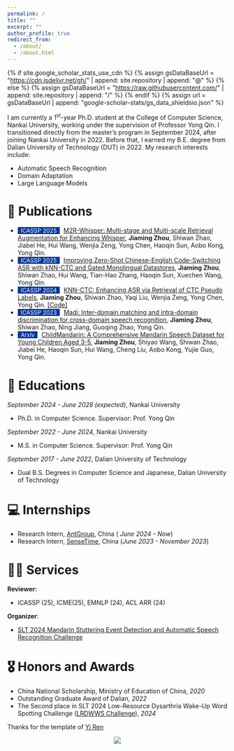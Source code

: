 ```yaml
---
permalink: /
title: ""
excerpt: ""
author_profile: true
redirect_from: 
  - /about/
  - /about.html
---
```


{% if site.google_scholar_stats_use_cdn %}
{% assign gsDataBaseUrl = "https://cdn.jsdelivr.net/gh/" | append: site.repository | append: "@" %}
{% else %}
{% assign gsDataBaseUrl = "https://raw.githubusercontent.com/" | append: site.repository | append: "/" %}
{% endif %}
{% assign url = gsDataBaseUrl | append: "google-scholar-stats/gs_data_shieldsio.json" %}

<span class='anchor' id='about-me'></span>

I am currently a 1<sup>st</sup>-year Ph.D. student at the College of Computer Science, Nankai University, working under the supervision of Professor Yong Qin. I transitioned directly from the master’s program in September 2024, after joining Nankai University in 2022. Before that, I earned my B.E. degree from Dalian University of Technology (DUT) in 2022. 
My research interests include:
- Automatic Speech Recognition 
- Domain Adaptation
- Large Language Models

<!-- My research interest includes neural machine translation and computer vision. I have published more than 100 papers at the top international AI conferences with total <a href='https://scholar.google.com/citations?user=DhtAFkwAAAAJ'>google scholar citations <strong><span id='total_cit'>260000+</span></strong></a> (You can also use google scholar badge <a href='https://scholar.google.com/citations?user=DhtAFkwAAAAJ'><img src="https://img.shields.io/endpoint?url={{ url | url_encode }}&logo=Google%20Scholar&labelColor=f6f6f6&color=9cf&style=flat&label=citations"></a>). -->

<!-- # 🔥 News
- *2022.02*: &nbsp;🎉🎉 Lorem ipsum dolor sit amet, consectetur adipiscing elit. Vivamus ornare aliquet ipsum, ac tempus justo dapibus sit amet. 
- *2022.02*: &nbsp;🎉🎉 Lorem ipsum dolor sit amet, consectetur adipiscing elit. Vivamus ornare aliquet ipsum, ac tempus justo dapibus sit amet.  -->

# 📝 Publications 
<!-- for example -->
<!-- - <span style="display:inline-block; background-color:#00369F; color:#fff; padding:0px 7px; margin-right:5px; font-size:13px;">ACL 2024</span><span style="color:red">(Oral)</span> [GenTranslate: Large Language Models are Generative Multilingual Speech and Machine Translators](https://aclanthology.org/2024.acl-long.5.pdf), **<u>Yuchen Hu</u>**, Chen Chen, Chao-Han Huck Yang, Ruizhe Li, Dong Zhang, Zhehuai Chen, Eng Siong Chng. [[Code]](https://github.com/YUCHEN005/GenTranslate) [[Data]](https://huggingface.co/datasets/PeacefulData/HypoTranslate) -->

- <span style="display:inline-block; background-color:#00369F; color:#fff; padding:0px 7px; margin-right:5px; font-size:13px;">ICASSP 2025</span> [M2R-Whisper: Multi-stage and Multi-scale Retrieval Augmentation for Enhancing Whisper](https://arxiv.org/abs/2409.11889), **Jiaming Zhou**, Shiwan Zhao, Jiabei He, Hui Wang, Wenjia Zeng, Yong Chen, Haoqin Sun, Aobo Kong, Yong Qin.
- <span style="display:inline-block; background-color:#00369F; color:#fff; padding:0px 7px; margin-right:5px; font-size:13px;">ICASSP 2025</span> [Improving Zero-Shot Chinese-English Code-Switching ASR with kNN-CTC and Gated Monolingual Datastores](https://arxiv.org/abs/2406.03814), **Jiaming Zhou**, Shiwan Zhao, Hui Wang, Tian-Hao Zhang, Haoqin Sun, Xuechen Wang, Yong Qin.
- <span style="display:inline-block; background-color:#00369F; color:#fff; padding:0px 7px; margin-right:5px; font-size:13px;">ICASSP 2024</span> [KNN-CTC: Enhancing ASR via Retrieval of CTC Pseudo Labels](https://ieeexplore.ieee.org/abstract/document/10447075), **Jiaming Zhou**, Shiwan Zhao, Yaqi Liu, Wenjia Zeng, Yong Chen, Yong Qin. [[Code]](https://github.com/NKU-HLT/KNN-CTC/tree/master)
- <span style="display:inline-block; background-color:#00369F; color:#fff; padding:0px 7px; margin-right:5px; font-size:13px;">ICASSP 2023</span> [Madi: Inter-domain matching and intra-domain discrimination for cross-domain speech recognition](https://ieeexplore.ieee.org/abstract/document/10095177), **Jiaming Zhou**, Shiwan Zhao, Ning Jiang, Guoqing Zhao, Yong Qin.
- <span style="display:inline-block; background-color:#00369F; color:#fff; padding:0px 7px; margin-right:5px; font-size:13px;">Arxiv</span> [ChildMandarin: A Comprehensive Mandarin Speech Dataset for Young Children Aged 3-5](https://arxiv.org/abs/2409.18584), **Jiaming Zhou**, Shiyao Wang, Shiwan Zhao, Jiabei He, Haoqin Sun, Hui Wang, Cheng Liu, Aobo Kong, Yujie Guo, Yong Qin.


<!-- # 💬 Invited Talks
- *2021.06*, Lorem ipsum dolor sit amet, consectetur adipiscing elit. Vivamus ornare aliquet ipsum, ac tempus justo dapibus sit amet. 
- *2021.03*, Lorem ipsum dolor sit amet, consectetur adipiscing elit. Vivamus ornare aliquet ipsum, ac tempus justo dapibus sit amet.  \| [\[video\]](https://github.com/) -->

# 📖 Educations
*September 2024 - June 2028 (expected)*, Nankai University
- Ph.D. in Computer Science. Supervisor: Prof. Yong Qin

*September 2022 - June 2024*, Nankai University
- M.S. in Computer Science. Supervisor: Prof. Yong Qin

*September 2017 - June 2022*, Dalian University of Technology
- Dual B.S. Degrees in Computer Science and Japanese, Dalian University of Technology


# 💻 Internships
- Research Intern, [AntGroup](https://www.antgroup.com), China ( *June 2024 - Now*)
- Research Intern, [SenseTime](https://www.sensetime.com), China (*June 2023 - November 2023*)

# 🧑‍🔬 Services
**Reviewer:** &nbsp; 
- ICASSP (25), ICME(25), EMNLP (24), ACL ARR (24)

**Organizer**:  
- [SLT 2024 Mandarin Stuttering Event Detection
and Automatic Speech Recognition Challenge](https://stutteringspeech.org/)

# 🎖 Honors and Awards
- China National Scholarship, Ministry of Education of China, *2020*
- Outstanding Graduate Award of Dalian, *2022*
- The Second place in SLT 2024 Low-Resource Dysarthria Wake-Up Word
Spotting Challenge
([LRDWWS Challenge](https://www.lrdwws.org/)), *2024*


Thanks for the template of <a href="https://rayeren.github.io">Yi Ren</a>

<div style="text-align: center;">
    <a href="https://clustrmaps.com/site/1c273" title="Visit tracker">
        <img src="//clustrmaps.com/map_v2.png?cl=ffffff&w=500&t=n&d=HWn8wyg-BkwbHphj4DVuPP5OvCM5fzVngWq98DVkcEo" style="max-width: 50%;" />
    </a>
</div>

